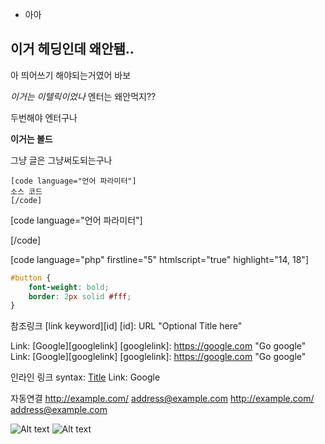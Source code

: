 

* 아아

## 이거 헤딩인데 왜안됌..
아 띄어쓰기 해야되는거였어 바보

_이거는 이텔릭이었나_
엔터는 왜안먹지??

두번해야 엔터구나

**이거는 볼드**

그냥 글은 그냥써도되는구나




```
[code language="언어 파라미터"]
소스 코드
[/code]
```

[code language="언어 파라미터"]

<html></html>

[/code]

[code language="php" firstline="5" htmlscript="true" highlight="14, 18"]

```css
#button {
    font-weight: bold;
    border: 2px solid #fff;
}
```


참조링크
[link keyword][id]
[id]: URL "Optional Title here"

Link: [Google][googlelink]
[googlelink]: https://google.com "Go google"
Link: [Google][googlelink] [googlelink]: https://google.com "Go google"

인라인 링크
syntax: [Title](link)
Link: Google

자동연결
<http://example.com/>
<address@example.com>
http://example.com/ address@example.com


![Alt text](/path/to/img.jpg)
![Alt text](/path/to/img.jpg "Optional title")

